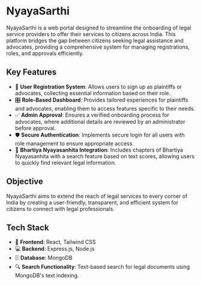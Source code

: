 # NyayaSarthi

NyayaSarthi is a web portal designed to streamline the onboarding of legal service providers to offer their services to citizens across India. This platform bridges the gap between citizens seeking legal assistance and advocates, providing a comprehensive system for managing registrations, roles, and approvals efficiently.

## Key Features

- 🔐 **User Registration System**: Allows users to sign up as plaintiffs or advocates, collecting essential information based on their role.
- 🎛️ **Role-Based Dashboard**: Provides tailored experiences for plaintiffs and advocates, enabling them to access features specific to their needs.
- ✅ **Admin Approval**: Ensures a verified onboarding process for advocates, where additional details are reviewed by an administrator before approval.
- 🛡️ **Secure Authentication**: Implements secure login for all users with role management to ensure appropriate access.
- 📜 **Bhartiya Nyayasanhita Integration**: Includes chapters of Bhartiya Nyayasanhita with a search feature based on text scores, allowing users to quickly find relevant legal information.

## Objective

NyayaSarthi aims to extend the reach of legal services to every corner of India by creating a user-friendly, transparent, and efficient system for citizens to connect with legal professionals.

## Tech Stack

- 🎨 **Frontend**: React, Tailwind CSS
- 💻 **Backend**: Express.js, Node.js
- 🗄️ **Database**: MongoDB
- 🔍 **Search Functionality**: Text-based search for legal documents using MongoDB's text indexing.
